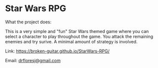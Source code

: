 # Star Wars RPG

What the project does:

This is a very simple and "fun" Star Wars themed game where you can select a character to play throughout the game. You attack the remaining enemies and try surive.  A minimal amount of strategy is involved.

Link: https://broken-guitar.github.io/StarWars-RPG/

Email: drfloresj@gmail.com
